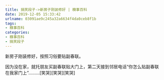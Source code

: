 ```yaml
---
title: 搞笑段子->新房子刚装修好 | 糗事百科
date: 2019-12-05 15:33:42
urlname: 03091ae9c245a32a6634f4da0ceb8f1b
tags: 
- 糗事百科
categories:
- 糗事百科
- 搞笑段子
---
```

新房子刚装修好，按照习俗要贴副春联。

因为没在家，就托朋友买副春联贴大门上，第二天接到邻居电话“你怎么贴副春联在我家门上”………[笑哭][笑哭][笑哭]


